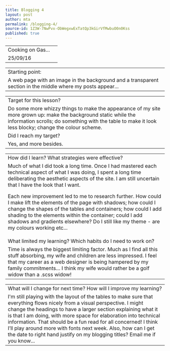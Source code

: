 ```yaml
---
title: Blogging 4
layout: post
author: mta
permalink: /blogging-4/
source-id: 1Z3W-7NwPvx-ObWegxwExTatQp3kGirVfMwbuO0n0Kss
published: true
---
```

<table>
  <tr>
    <td>Cooking on Gas...</td>
    <td></td>
  </tr>
  <tr>
    <td>25/09/16</td>
    <td></td>
  </tr>
</table>


<table>
  <tr>
    <td>Starting point:</td>
  </tr>
  <tr>
    <td>A web page with an image in the background and a transparent section in the middle where my posts appear... </td>
  </tr>
</table>


<table>
  <tr>
    <td>Target for this lesson?</td>
  </tr>
  <tr>
    <td>Do some more whizzy things to make the appearance of my site more grown up:
make the background static while the information scrolls;  do something with the table to make it look less blocky; change the colour scheme.</td>
  </tr>
  <tr>
    <td>Did I reach my target?</td>
  </tr>
  <tr>
    <td>Yes, and more besides.</td>
  </tr>
</table>


<table>
  <tr>
    <td>How did I learn? What strategies were effective?</td>
  </tr>
  <tr>
    <td>Much of what I did took a long time.  Once I had mastered each technical aspect of what I was doing, I spent a long time deliberating the aesthetic aspects of the site.  I am still uncertain that I have the look that I want.

Each new improvement led to me to research further.  How could I make lift the elements of the page with shadows; how could I change the shapes of the tables and containers; how could I add shading to the elements within the container; could I add shadows and gradients elsewhere? Do I still like my theme - are my colours working etc...</td>
  </tr>
  <tr>
    <td>What limited my learning? Which habits do I need to work on?</td>
  </tr>
  <tr>
    <td>Time is always the biggest limiting factor.  Much as I find all this stuff absorbing, my wife and children are less impressed.  I feel that my career as a web designer is being hampered by my family commitments… I think my wife would rather be a golf widow than a .scss widow!</td>
  </tr>
</table>


<table>
  <tr>
    <td>What will I change for next time? How will I improve my learning?</td>
  </tr>
  <tr>
    <td>I'm still playing with the layout of the tables to make sure that everything flows nicely from a visual perspective.  I might change the headings to have a larger section explaining what it is that I am doing, with more space for elaboration into technical information.  That should be a fun read for all concerned! I think I’ll play around more with fonts next week.  Also, how can I get the date to right hand justify on my blogging titles?  Email me if you know...</td>
  </tr>
</table>


